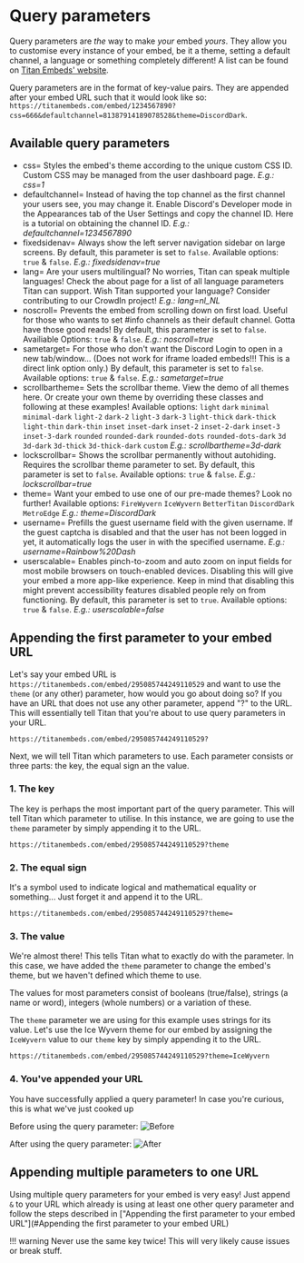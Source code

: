 # Query parameters
Query parameters are *the* way to make *your* embed *yours*. They allow you to customise every instance of your embed, be it a theme, setting a default channel, a language or something completely different! A list can be found on [Titan Embeds' website](https://titanembeds.com/about).

Query parameters are in the format of key-value pairs. They are appended after your embed URL such that it would look like so: ``https://titanembeds.com/embed/1234567890?css=666&defaultchannel=81387914189078528&theme=DiscordDark``.

## Available query parameters

* css=<integer>
Styles the embed's theme according to the unique custom CSS ID. Custom CSS may be managed from the user dashboard page.
*E.g.: css=1*
* defaultchannel=<snowflake>
Instead of having the top channel as the first channel your users see, you may change it. Enable Discord's Developer mode in the Appearances tab of the User Settings and copy the channel ID. Here is a tutorial on obtaining the channel ID.
*E.g.: defaultchannel=1234567890*
* fixedsidenav=<boolean>
Always show the left server navigation sidebar on large screens. By default, this parameter is set to ``false``. Available options: ``true`` & ``false``.
*E.g.: fixedsidenav=true*
* lang=<language>
Are your users multilingual? No worries, Titan can speak multiple languages! Check the about page for a list of all language parameters Titan can support.
Wish Titan supported your language? Consider contributing to our CrowdIn project!
*E.g.: lang=nl_NL*
* noscroll=<boolean>
Prevents the embed from scrolling down on first load. Useful for those who wants to set #info channels as their default channel. Gotta have those good reads! By default, this parameter is set to ``false``. Availiable Options: ``true`` & ``false``.
*E.g.: noscroll=true*
* sametarget=<boolean>
For those who don't want the Discord Login to open in a new tab/window... (Does not work for iframe loaded embeds!!! This is a direct link option only.) By default, this parameter is set to ``false``. Available options: ``true`` & ``false``.
*E.g.: sametarget=true*
* scrollbartheme=<string>
Sets the scrollbar theme. View the demo of all themes here. Or create your own theme by overriding these classes and following at these examples! Available options:
``light``
``dark``
``minimal``
``minimal-dark``
``light-2``
``dark-2``
``light-3``
``dark-3``
``light-thick``
``dark-thick``
``light-thin``
``dark-thin``
``inset``
``inset-dark``
``inset-2``
``inset-2-dark``
``inset-3``
``inset-3-dark``
``rounded``
``rounded-dark``
``rounded-dots``
``rounded-dots-dark``
``3d``
``3d-dark``
``3d-thick``
``3d-thick-dark``
``custom``
*E.g.: scrollbartheme=3d-dark*
* lockscrollbar=<boolean>
Shows the scrollbar permanently without autohiding. Requires the scrollbar theme parameter to set. By default, this parameter is set to ``false``. Available options: ``true`` & ``false``.
*E.g.: lockscrollbar=true*
* theme=<string>
Want your embed to use one of our pre-made themes? Look no further! Available options:
``FireWyvern``
``IceWyvern``
``BetterTitan``
``DiscordDark``
``MetroEdge``
*E.g.: theme=DiscordDark*
* username=<string>
Prefills the guest username field with the given username. If the guest captcha is disabled and that the user has not been logged in yet, it automatically logs the user in with the specified username.
*E.g.: username=Rainbow%20Dash*
* userscalable=<boolean>
Enables pinch-to-zoom and auto zoom on input fields for most mobile browsers on touch-enabled devices. Disabling this will give your embed a more app-like experience. Keep in mind that disabling this might prevent accessibility features disabled people rely on from functioning. By default, this parameter is set to ``true``. Available options: ``true`` & ``false``.
*E.g.: userscalable=false*

## Appending the first parameter to your embed URL

Let's say your embed URL is ``https://titanembeds.com/embed/295085744249110529`` and want to use the ``theme`` (or any other) parameter, how would you go about doing so? If you have an URL that does not use any other parameter, append "?" to the URL. This will essentially tell Titan that you're about to use query parameters in your URL.

``https://titanembeds.com/embed/295085744249110529?``

Next, we will tell Titan which parameters to use. Each parameter consists or three parts: the key, the equal sign an the value.

### 1. The key
The key is perhaps the most important part of the query parameter. This will tell Titan which parameter to utilise. In this instance, we are going to use the ``theme`` parameter by simply appending it to the URL.

``https://titanembeds.com/embed/295085744249110529?theme``

### 2. The equal sign

It's a symbol used to indicate logical and mathematical equality or something... Just forget it and append it to the URL.

``https://titanembeds.com/embed/295085744249110529?theme=``

### 3. The value

We're almost there! This tells Titan what to exactly do with the parameter. In this case, we have added the ``theme`` parameter to change the embed's theme, but we haven't defined which theme to use.

The values for most parameters consist of booleans (true/false), strings (a name or word), integers (whole numbers) or a variation of these.

The ``theme`` parameter we are using for this example uses strings for its value. Let's use the Ice Wyvern theme for our embed by assigning the ``IceWyvern`` value to our ``theme`` key by simply appending it to the URL.

``https://titanembeds.com/embed/295085744249110529?theme=IceWyvern``

### 4. You've appended your URL

You have successfully applied a query parameter! In case you're curious, this is what we've just cooked up

Before using the query parameter:
![Before](https://i.imgur.com/N7o9yXK.png)

After using the query parameter:
![After](https://i.imgur.com/6TAefIE.png)

## Appending multiple parameters to one URL

Using multiple query parameters for your embed is very easy! Just  append ``&`` to your URL which already is using at least one other query parameter and follow the steps described in ["Appending the first parameter to your embed URL"](#Appending the first parameter to your embed URL)

!!! warning
    Never use the same key twice! This will very likely cause issues or break stuff.
